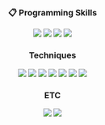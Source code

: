 <div align="center"> 

###  :clipboard: Programming Skills
  <img src="https://img.shields.io/badge/C-A8B9CC?style=for-the-badge&logo=C&logoColor=white">
  <img src="https://img.shields.io/badge/C++-00599C?style=for-the-badge&logo=C++&logoColor=white">
  <img src="https://img.shields.io/badge/Python-3776AB?style=for-the-badge&logo=Python&logoColor=white">
  <img src="https://img.shields.io/badge/Arduino-00979D?style=for-the-badge&logo=Arduino&logoColor=white">

### Techniques
  <img src="https://img.shields.io/badge/ROS-22314E?style=for-the-badge&logo=ROS&logoColor=white">
  <img src="https://img.shields.io/badge/Linux-FCC624?style=for-the-badge&logo=Linux&logoColor=white">
  <img src="https://img.shields.io/badge/docker-2496ED?style=for-the-badge&logo=docker&logoColor=white">
  <img src="https://img.shields.io/badge/Amazon EC2-FF9900?style=for-the-badge&logo=Amazon EC2&logoColor=white">
  <img src="https://img.shields.io/badge/MQTT-660066?style=for-the-badge&logo=MQTT&logoColor=white">
  <img src="https://img.shields.io/badge/Redmine-B32024?style=for-the-badge&logo=Redmine&logoColor=white">
  <img src="https://img.shields.io/badge/Visual Studio Code-007ACC?style=for-the-badge&logo=Visual Studio Code&logoColor=white">


### ETC 
  <img src="https://img.shields.io/badge/Notion-000000?style=for-the-badge&logo=Notion&logoColor=white">
  <img src="https://img.shields.io/badge/Tistory-000000?style=for-the-badge&logo=Tistory&logoColor=white"> 

<!--<img src="https://img.shields.io/badge/표시할이름-색상?style=for-the-badge&logo=기술스택아이콘&logoColor=white">-->



